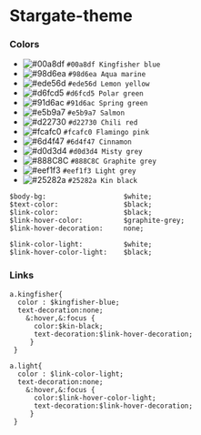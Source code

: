 # Stargate-theme

### Colors
- ![#00a8df](https://placehold.it/15/00a8df/000000?text=+) `#00a8df Kingfisher blue`
- ![#98d6ea](https://placehold.it/15/98d6ea/000000?text=+) `#98d6ea Aqua marine`
- ![#ede56d](https://placehold.it/15/ede56d/000000?text=+) `#ede56d Lemon yellow`
- ![#d6fcd5](https://placehold.it/15/d6fcd5/000000?text=+) `#d6fcd5 Polar green`
- ![#91d6ac](https://placehold.it/15/91d6ac/000000?text=+) `#91d6ac Spring green`
- ![#e5b9a7](https://placehold.it/15/e5b9a7/000000?text=+) `#e5b9a7 Salmon`
- ![#d22730](https://placehold.it/15/d22730/000000?text=+) `#d22730 Chili red`
- ![#fcafc0](https://placehold.it/15/fcafc0/000000?text=+) `#fcafc0 Flamingo pink`
- ![#6d4f47](https://placehold.it/15/6d4f47/000000?text=+) `#6d4f47 Cinnamon`
- ![#d0d3d4](https://placehold.it/15/d0d3d4/000000?text=+) `#d0d3d4 Misty grey`
- ![#888C8C](https://placehold.it/15/888C8C/000000?text=+) `#888C8C Graphite grey`
- ![#eef1f3](https://placehold.it/15/eef1f3/000000?text=+) `#eef1f3 Light grey`
- ![#25282a](https://placehold.it/15/25282a/000000?text=+) `#25282a Kin black`

```
$body-bg:                   $white;
$text-color:                $black;
$link-color:                $black;
$link-hover-color:          $graphite-grey;
$link-hover-decoration:     none;

$link-color-light:          $white;
$link-hover-color-light:    $black;
```

### Links
```
a.kingfisher{
  color : $kingfisher-blue;
  text-decoration:none;
    &:hover,&:focus {
      color:$kin-black;
      text-decoration:$link-hover-decoration;
     }
 }
```

```
a.light{
  color : $link-color-light;
  text-decoration:none;
    &:hover,&:focus {
      color:$link-hover-color-light;
      text-decoration:$link-hover-decoration;
     }
 }
```
